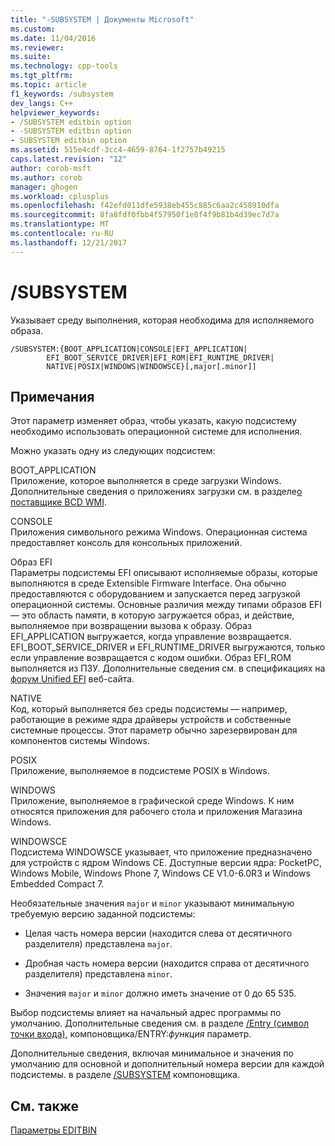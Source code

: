 ```yaml
---
title: "-SUBSYSTEM | Документы Microsoft"
ms.custom: 
ms.date: 11/04/2016
ms.reviewer: 
ms.suite: 
ms.technology: cpp-tools
ms.tgt_pltfrm: 
ms.topic: article
f1_keywords: /subsystem
dev_langs: C++
helpviewer_keywords:
- /SUBSYSTEM editbin option
- -SUBSYSTEM editbin option
- SUBSYSTEM editbin option
ms.assetid: 515e4cdf-3cc4-4659-8764-1f2757b49215
caps.latest.revision: "12"
author: corob-msft
ms.author: corob
manager: ghogen
ms.workload: cplusplus
ms.openlocfilehash: f42efd011dfe5938eb455c885c6aa2c458910dfa
ms.sourcegitcommit: 8fa8fdf0fbb4f57950f1e8f4f9b81b4d39ec7d7a
ms.translationtype: MT
ms.contentlocale: ru-RU
ms.lasthandoff: 12/21/2017
---
```

# <a name="subsystem"></a>/SUBSYSTEM
Указывает среду выполнения, которая необходима для исполняемого образа.  
  
```  
/SUBSYSTEM:{BOOT_APPLICATION|CONSOLE|EFI_APPLICATION|  
        EFI_BOOT_SERVICE_DRIVER|EFI_ROM|EFI_RUNTIME_DRIVER|  
        NATIVE|POSIX|WINDOWS|WINDOWSCE}[,major[.minor]]  
```  
  
## <a name="remarks"></a>Примечания  
 Этот параметр изменяет образ, чтобы указать, какую подсистему необходимо использовать операционной системе для исполнения.  
  
 Можно указать одну из следующих подсистем:  
  
 BOOT_APPLICATION  
 Приложение, которое выполняется в среде загрузки Windows. Дополнительные сведения о приложениях загрузки см. в разделе[о поставщике BCD WMI](http://msdn.microsoft.com/library/aa362639.aspx).  
  
 CONSOLE  
 Приложения символьного режима Windows. Операционная система предоставляет консоль для консольных приложений.  
  
 Образ EFI  
 Параметры подсистемы EFI описывают исполняемые образы, которые выполняются в среде Extensible Firmware Interface. Она обычно предоставляются с оборудованием и запускается перед загрузкой операционной системы. Основные различия между типами образов EFI — это область памяти, в которую загружается образ, и действие, выполняемое при возвращении вызова к образу. Образ EFI_APPLICATION выгружается, когда управление возвращается. EFI_BOOT_SERVICE_DRIVER и EFI_RUNTIME_DRIVER выгружаются, только если управление возвращается с кодом ошибки. Образ EFI_ROM выполняется из ПЗУ. Дополнительные сведения см. в спецификациях на [форум Unified EFI](http://www.uefi.org/) веб-сайта.  
  
 NATIVE  
 Код, который выполняется без среды подсистемы — например, работающие в режиме ядра драйверы устройств и собственные системные процессы. Этот параметр обычно зарезервирован для компонентов системы Windows.  
  
 POSIX  
 Приложение, выполняемое в подсистеме POSIX в Windows.  
  
 WINDOWS  
 Приложение, выполняемое в графической среде Windows. К ним относятся приложения для рабочего стола и приложения Магазина Windows.  
  
 WINDOWSCE  
 Подсистема WINDOWSCE указывает, что приложение предназначено для устройств с ядром Windows CE. Доступные версии ядра: PocketPC, Windows Mobile, Windows Phone 7, Windows CE V1.0-6.0R3 и Windows Embedded Compact 7.  
  
 Необязательные значения `major` и `minor` указывают минимальную требуемую версию заданной подсистемы:  
  
-   Целая часть номера версии (находится слева от десятичного разделителя) представлена `major`.  
  
-   Дробная часть номера версии (находится справа от десятичного разделителя) представлена `minor`.  
  
-   Значения `major` и `minor` должно иметь значение от 0 до 65 535.  
  
 Выбор подсистемы влияет на начальный адрес программы по умолчанию. Дополнительные сведения см. в разделе [/Entry (символ точки входа)](../../build/reference/entry-entry-point-symbol.md), компоновщика/ENTRY:*функция* параметр.  
  
 Дополнительные сведения, включая минимальное и значения по умолчанию для основной и дополнительный номера версии для каждой подсистемы. в разделе [/SUBSYSTEM](../../build/reference/subsystem-specify-subsystem.md) компоновщика.  
  
## <a name="see-also"></a>См. также  
 [Параметры EDITBIN](../../build/reference/editbin-options.md)